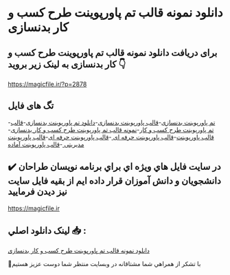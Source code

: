 # دانلود نمونه قالب تم پاورپوینت طرح کسب و کار بدنسازی

## برای دریافت دانلود نمونه قالب تم پاورپوینت طرح کسب و کار بدنسازی به لینک زیر بروید 👇

https://magicfile.ir/?p=2878

## تگ های فایل

-[تم پاورپوینت بدنسازی](https://magicfile.ir/product/%d9%86%d9%85%d9%88%d9%86%d9%87-%d9%82%d8%a7%d9%84%d8%a8-%d8%aa%d9%85%d9%be%d8%a7%d9%88%d8%b1%d9%be%d9%88%db%8c%d9%86%d8%aa-%d8%b7%d8%b1%d8%ad-%da%a9%d8%b3%d8%a8-%d9%88-%da%a9%d8%a7%d8%b1-%d8%a8%d8%af%d9%86%d8%b3%d8%a7%d8%b2%db%8c/)-[قالب پاورپوینت بدنسازی](https://magicfile.ir/product/%d9%86%d9%85%d9%88%d9%86%d9%87-%d9%82%d8%a7%d9%84%d8%a8-%d8%aa%d9%85%d9%be%d8%a7%d9%88%d8%b1%d9%be%d9%88%db%8c%d9%86%d8%aa-%d8%b7%d8%b1%d8%ad-%da%a9%d8%b3%d8%a8-%d9%88-%da%a9%d8%a7%d8%b1-%d8%a8%d8%af%d9%86%d8%b3%d8%a7%d8%b2%db%8c/)-[دانلود تم پاورپوینت بدنسازی](https://magicfile.ir/product/%d9%86%d9%85%d9%88%d9%86%d9%87-%d9%82%d8%a7%d9%84%d8%a8-%d8%aa%d9%85%d9%be%d8%a7%d9%88%d8%b1%d9%be%d9%88%db%8c%d9%86%d8%aa-%d8%b7%d8%b1%d8%ad-%da%a9%d8%b3%d8%a8-%d9%88-%da%a9%d8%a7%d8%b1-%d8%a8%d8%af%d9%86%d8%b3%d8%a7%d8%b2%db%8c/)-[قالب تم پاورپوینت طرح کسب و کار](https://magicfile.ir/product/%d9%86%d9%85%d9%88%d9%86%d9%87-%d9%82%d8%a7%d9%84%d8%a8-%d8%aa%d9%85%d9%be%d8%a7%d9%88%d8%b1%d9%be%d9%88%db%8c%d9%86%d8%aa-%d8%b7%d8%b1%d8%ad-%da%a9%d8%b3%d8%a8-%d9%88-%da%a9%d8%a7%d8%b1-%d8%a8%d8%af%d9%86%d8%b3%d8%a7%d8%b2%db%8c/)-[نمونه قالب تم پاورپوینت طرح کسب و کار بدنسازی](https://magicfile.ir/product/%d9%86%d9%85%d9%88%d9%86%d9%87-%d9%82%d8%a7%d9%84%d8%a8-%d8%aa%d9%85%d9%be%d8%a7%d9%88%d8%b1%d9%be%d9%88%db%8c%d9%86%d8%aa-%d8%b7%d8%b1%d8%ad-%da%a9%d8%b3%d8%a8-%d9%88-%da%a9%d8%a7%d8%b1-%d8%a8%d8%af%d9%86%d8%b3%d8%a7%d8%b2%db%8c/)-[قالب پاورپوینت](https://magicfile.ir/product/%d9%86%d9%85%d9%88%d9%86%d9%87-%d9%82%d8%a7%d9%84%d8%a8-%d8%aa%d9%85%d9%be%d8%a7%d9%88%d8%b1%d9%be%d9%88%db%8c%d9%86%d8%aa-%d8%b7%d8%b1%d8%ad-%da%a9%d8%b3%d8%a8-%d9%88-%da%a9%d8%a7%d8%b1-%d8%a8%d8%af%d9%86%d8%b3%d8%a7%d8%b2%db%8c/)-[قالب پاورپوینت حرفه ای ](https://magicfile.ir/product/%d9%86%d9%85%d9%88%d9%86%d9%87-%d9%82%d8%a7%d9%84%d8%a8-%d8%aa%d9%85%d9%be%d8%a7%d9%88%d8%b1%d9%be%d9%88%db%8c%d9%86%d8%aa-%d8%b7%d8%b1%d8%ad-%da%a9%d8%b3%d8%a8-%d9%88-%da%a9%d8%a7%d8%b1-%d8%a8%d8%af%d9%86%d8%b3%d8%a7%d8%b2%db%8c/)-[قالب پاورپوینت حرفه ای](https://magicfile.ir/product/%d9%86%d9%85%d9%88%d9%86%d9%87-%d9%82%d8%a7%d9%84%d8%a8-%d8%aa%d9%85%d9%be%d8%a7%d9%88%d8%b1%d9%be%d9%88%db%8c%d9%86%d8%aa-%d8%b7%d8%b1%d8%ad-%da%a9%d8%b3%d8%a8-%d9%88-%da%a9%d8%a7%d8%b1-%d8%a8%d8%af%d9%86%d8%b3%d8%a7%d8%b2%db%8c/)-[قالب پاورپوینت مدیریتی ](https://magicfile.ir/product/%d9%86%d9%85%d9%88%d9%86%d9%87-%d9%82%d8%a7%d9%84%d8%a8-%d8%aa%d9%85%d9%be%d8%a7%d9%88%d8%b1%d9%be%d9%88%db%8c%d9%86%d8%aa-%d8%b7%d8%b1%d8%ad-%da%a9%d8%b3%d8%a8-%d9%88-%da%a9%d8%a7%d8%b1-%d8%a8%d8%af%d9%86%d8%b3%d8%a7%d8%b2%db%8c/)-[قالب پاورپوینت آماده](https://magicfile.ir/product/%d9%86%d9%85%d9%88%d9%86%d9%87-%d9%82%d8%a7%d9%84%d8%a8-%d8%aa%d9%85%d9%be%d8%a7%d9%88%d8%b1%d9%be%d9%88%db%8c%d9%86%d8%aa-%d8%b7%d8%b1%d8%ad-%da%a9%d8%b3%d8%a8-%d9%88-%da%a9%d8%a7%d8%b1-%d8%a8%d8%af%d9%86%d8%b3%d8%a7%d8%b2%db%8c/)

## ✔️ در سايت فايل هاي ويژه اي براي برنامه نويسان طراحان دانشجويان و دانش آموزان قرار داده ايم از بقيه فايل سايت نيز ديدن فرماييد

https://magicfile.ir


## لينک دانلود اصلي 📥 :

[دانلود نمونه قالب تم پاورپوینت طرح کسب و کار بدنسازی](https://magicfile.ir/product/%d9%86%d9%85%d9%88%d9%86%d9%87-%d9%82%d8%a7%d9%84%d8%a8-%d8%aa%d9%85%d9%be%d8%a7%d9%88%d8%b1%d9%be%d9%88%db%8c%d9%86%d8%aa-%d8%b7%d8%b1%d8%ad-%da%a9%d8%b3%d8%a8-%d9%88-%da%a9%d8%a7%d8%b1-%d8%a8%d8%af%d9%86%d8%b3%d8%a7%d8%b2%db%8c/) 


🙏با تشکر از همراهي شما مشتاقانه در وبسایت منتظر شما دوست عزیز هستیم

